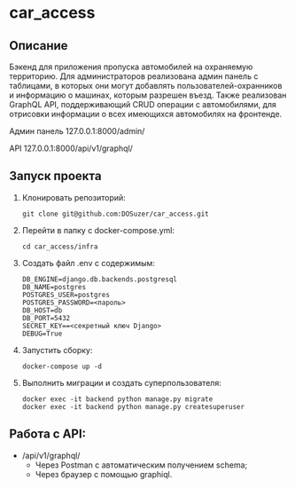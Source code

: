 # car_access
## Описание
Бэкенд для приложения пропуска автомобилей на охраняемую территорию. Для администраторов реализована админ панель с таблицами, в которых они могут добавлять пользователей-охранников и информацию о машинах, которым разрешен въезд.
Также реализован GraphQL API, поддерживающий CRUD операции с автомобилями, для отрисовки информации о всех имеющихся автомобилях на фронтенде. 

Админ панель 127.0.0.1:8000/admin/

API 127.0.0.1:8000/api/v1/graphql/

## Запуск проекта
1. Клонировать репозиторий:
   ```
   git clone git@github.com:DOSuzer/car_access.git
   ```
2. Перейти в папку с docker-compose.yml:
   ```
   cd car_access/infra
   ```
3. Создать файл .env с содержимым:
   ```
   DB_ENGINE=django.db.backends.postgresql
   DB_NAME=postgres
   POSTGRES_USER=postgres
   POSTGRES_PASSWORD=<пароль>
   DB_HOST=db
   DB_PORT=5432
   SECRET_KEY==<секретный ключ Django>
   DEBUG=True
   ```
   
4. Запустить сборку:
   ```
   docker-compose up -d
   ```
5. Выполнить миграции и создать суперпользователя:
   ```
   docker exec -it backend python manage.py migrate
   docker exec -it backend python manage.py createsuperuser
   ```


## Работа с API:
+ /api/v1/graphql/
  * Через Postman с автоматическим получением schema;
  * Через браузер с помощью graphiql.
